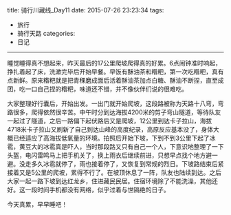 title: 骑行川藏线_Day11
date: 2015-07-26 23:23:34
tags:
- 旅行
- 骑行天路
categories:
- 日记
---

睡觉睡得真不想起来，昨天最后的17公里爬坡爬得真的好累。6点闹钟准时响起，挣扎着起了床，洗漱完毕后开始早餐。早饭有酥油茶和糌粑，第一次吃糌粑，真有点新鲜。原来糌粑就是把青稞磨成面后活着酥油茶加点白糖、酥油不断捏，直至成团，吃一口自己捏的糌粑，味道还不错，并不像伙伴们说的很难吃。

大家整理好行囊后，开始出发。一出门就开始爬坡，这段路被称为天路十八弯，弯路很多，爬得依然很辛苦。中午时分到达海拔4200米的剪子弯山隧道，等待队友一起过了隧道，之后一路偏下起伏路后又是爬坡，12公里到达卡子拉山，海拔4718米卡子拉山又刷新了自己到达山峰的高度纪录，高原反应基本没了，身体大概已经适应了高海拔低氧量的环境。拍照后开始下坡，下到不到3公里下起了冰雹，黄豆大的冰雹真是吓人，当时那段路又只有自己一个人，下意识地整理了一下头盔，电闪雷鸣马上把手机关了，换上雨衣后继续前进，只想早点找个地方避一避。没走多久冰雹就停了，雨也接着停了，又恢复到常规的烈日。下坡路结束后紧接着又是5公里的爬坡，累得不行了。在坡顶休息了一阵，队友也陆续到达。之后大家一起一路下坡到达红龙乡，住进藏民民居。住宿环境除了不能洗澡，其他还好。这一段时间手机都没有网络，似乎过着与世隔绝的日子。

今天真累，早早睡吧！

